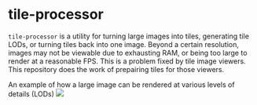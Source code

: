 # tile-processor

`tile-processor` is a utility for turning large images into tiles, generating tile LODs, or turning tiles back into one image. 
Beyond a certain resolution, images may not be viewable due to exhausting RAM, or being too large to render at a reasonable FPS.
This is a problem fixed by tile image viewers. This repository does the work of prepairing tiles for those viewers.


An example of how a large image can be rendered at various levels of details (LODs)
![](https://raw.githubusercontent.com/banesullivan/localtileserver/main/imgs/tile-diagram.gif)
